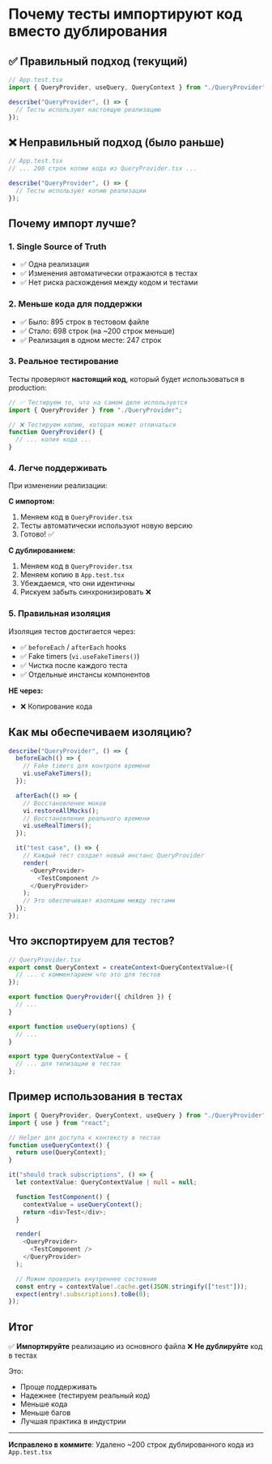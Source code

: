 # Почему тесты импортируют код вместо дублирования

## ✅ Правильный подход (текущий)

```typescript
// App.test.tsx
import { QueryProvider, useQuery, QueryContext } from "./QueryProvider";

describe("QueryProvider", () => {
  // Тесты используют настоящую реализацию
});
```

## ❌ Неправильный подход (было раньше)

```typescript
// App.test.tsx
// ... 200 строк копии кода из QueryProvider.tsx ...

describe("QueryProvider", () => {
  // Тесты используют копию реализации
});
```

## Почему импорт лучше?

### 1. **Single Source of Truth**

- ✅ Одна реализация
- ✅ Изменения автоматически отражаются в тестах
- ✅ Нет риска расхождения между кодом и тестами

### 2. **Меньше кода для поддержки**

- ✅ Было: 895 строк в тестовом файле
- ✅ Стало: 698 строк (на ~200 строк меньше)
- ✅ Реализация в одном месте: 247 строк

### 3. **Реальное тестирование**

Тесты проверяют **настоящий код**, который будет использоваться в production:

```typescript
// ✅ Тестируем то, что на самом деле используется
import { QueryProvider } from "./QueryProvider";

// ❌ Тестируем копию, которая может отличаться
function QueryProvider() {
  // ... копия кода ...
}
```

### 4. **Легче поддерживать**

При изменении реализации:

**С импортом:**

1. Меняем код в `QueryProvider.tsx`
2. Тесты автоматически используют новую версию
3. Готово! ✅

**С дублированием:**

1. Меняем код в `QueryProvider.tsx`
2. Меняем копию в `App.test.tsx`
3. Убеждаемся, что они идентичны
4. Рискуем забыть синхронизировать ❌

### 5. **Правильная изоляция**

Изоляция тестов достигается через:

- ✅ `beforeEach` / `afterEach` hooks
- ✅ Fake timers (`vi.useFakeTimers()`)
- ✅ Чистка после каждого теста
- ✅ Отдельные инстансы компонентов

**НЕ через:**

- ❌ Копирование кода

## Как мы обеспечиваем изоляцию?

```typescript
describe("QueryProvider", () => {
  beforeEach(() => {
    // Fake timers для контроля времени
    vi.useFakeTimers();
  });

  afterEach(() => {
    // Восстановление моков
    vi.restoreAllMocks();
    // Восстановление реального времени
    vi.useRealTimers();
  });

  it("test case", () => {
    // Каждый тест создает новый инстанс QueryProvider
    render(
      <QueryProvider>
        <TestComponent />
      </QueryProvider>
    );
    // Это обеспечивает изоляцию между тестами
  });
});
```

## Что экспортируем для тестов?

```typescript
// QueryProvider.tsx
export const QueryContext = createContext<QueryContextValue>({
  // ... с комментарием что это для тестов
});

export function QueryProvider({ children }) {
  // ...
}

export function useQuery(options) {
  // ...
}

export type QueryContextValue = {
  // ... для типизации в тестах
};
```

## Пример использования в тестах

```typescript
import { QueryProvider, QueryContext, useQuery } from "./QueryProvider";
import { use } from "react";

// Helper для доступа к контексту в тестах
function useQueryContext() {
  return use(QueryContext);
}

it("should track subscriptions", () => {
  let contextValue: QueryContextValue | null = null;

  function TestComponent() {
    contextValue = useQueryContext();
    return <div>Test</div>;
  }

  render(
    <QueryProvider>
      <TestComponent />
    </QueryProvider>
  );

  // Можем проверить внутреннее состояние
  const entry = contextValue!.cache.get(JSON.stringify(["test"]));
  expect(entry!.subscriptions).toBe(0);
});
```

## Итог

✅ **Импортируйте** реализацию из основного файла
❌ **Не дублируйте** код в тестах

Это:

- Проще поддерживать
- Надежнее (тестируем реальный код)
- Меньше кода
- Меньше багов
- Лучшая практика в индустрии

---

**Исправлено в коммите**: Удалено ~200 строк дублированного кода из `App.test.tsx`
